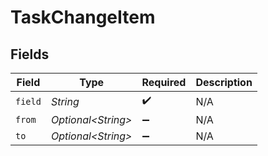 # TaskChangeItem


## Fields

| Field               | Type                | Required            | Description         |
| ------------------- | ------------------- | ------------------- | ------------------- |
| `field`             | *String*            | :heavy_check_mark:  | N/A                 |
| `from`              | *Optional\<String>* | :heavy_minus_sign:  | N/A                 |
| `to`                | *Optional\<String>* | :heavy_minus_sign:  | N/A                 |